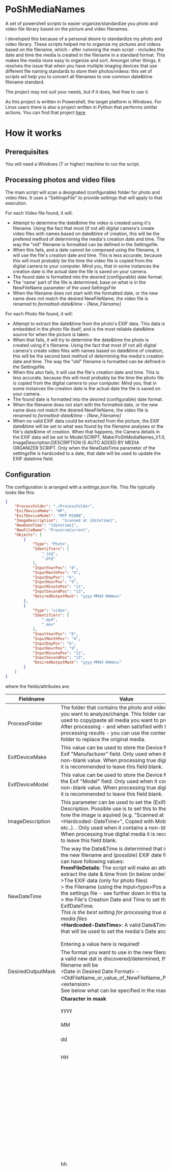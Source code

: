 # PoShMediaNames

A set of powershell scripts to easier organize/standardize you photo and video file library based on the picture and video filenames.

I developed this because of a personal desire to standardize my photo and video library. These scripts helped me to organize my pictures and videos based on the filename, which - after runnning the main script - includes the date and time the media is created in the filename in a standard format. This makes the media more easy to organize and sort. Amongst other things, it resolves the issue that when you have multiple imaging devices that use different file naming standards to store their photos/videos: this set of scripts wil help you to convert all filenames to one common date&time filename standard.

The project may not suit your needs, but if it does, feel free to use it.

As this project is written in Powershell, the target platform is Windows. For Linux users there is also a project written in Python that performs similar actions. You can find that project [here](https://github.com/Microb-vn/pyMediaNames)

# How it works

## Prerequisites

You will need a Windows (7 or higher) machine to run the script.

## Processing photos and video files

The main script will scan a designated (configurable) folder for photo and video files. It uses a "SettingsFile" to provide settings that will apply to that execution.

For each Video file found, it will:

- Attempt to determine the date&time the video is created using it's filename. Using the fact that most (if not all) digital camera's create video files with names based on date&time of creation, this will be the prefered method of determining the media's creation date and time. The way the "old" filename is formatted can be defined in the Settingsfile.
- When this fails, and a date cannot be composed using the filename, it will use the file's creation date and time. This is less accurate, because this will most probably be the time the video file is copied from the digital camera to your computer. Mind you, that in some instances the creation date is the actual date the file is saved on your camera.
- The found date is formatted into the desired (configurable) date format.
- The 'name' part of the file is determined, base on what is in the NewFileName parameter of the used SettingsFile
- When the filename does not start with the formatted date, or the new name does not match the desired NewFileName, the video file is renamed to *formatted-date&time - [New_Filename]*

For each Photo file found, it will:

- Attempt to extract the date&time from the photo's EXIF data. This data is embedded in the photo file itself, and is the most reliable date&time source for when the picture is taken.
- When that fails, it will try to determine the date&time the photo is created using it's filename. Using the fact that most (if not all) digital camera's create video files with names based on date&time of creation, this will be the second best method of determining the media's creation date and time. The way the "old" filename is formatted can be defined in the Settingsfile.
- When this also fails, it will use the file's creation date and time. This is less accurate, because this will most probably be the time the photo file is copied from the digital camera to your computer. Mind you, that in some instances the creation date is the actual date the file is saved on your camera.
- The found date is formatted into the desired (configurable) date format.
- When the filename does not start with the formatted date, or the new name does not match the desired NewFileName, the video file is renamed to *formatted-date&time - [New_Filename]*
- When no valid EXIF data could be extracted from the picture, the EXIF date&time will be set to what was found by the filename analyses or the file's date&time of creation. When that happens, the Camera details in the EXIF data will be set to Model:SCRIPT, Make:PoShMediaNames_V1.0, ImageDescription:DESCRIPTION IS AUTO ADDED BY MEDIA ORGANIZER SCRIPT.
Only when the NewDateTime parameter of the settingsfile is hardcoded to a date, that date will be used to update the EXIF datetime field.

## Configuration

The configuration is arranged with a *settings.json* file. This file typically looks like this:

```json
{
    "ProcessFolder": "./ProcessFolder",
    "ExifDeviceMake": "HP",
    "ExifDeviceModel": "MFP M180N",
    "ImageDescription":  "Scanned at {datetime}",
    "NewDateTime": "{datetime}",
    "NewFileName": "PreserveCurrent",
    "Objects": [
        {
            "Type": "Photo",
            "Identifiers": [
                ".jpg",
                ".png"
            ],
            "InputYearPos": "0",
            "InputMonthPos": "4",
            "InputDayPos": "6",
            "InputHourPos": "9",
            "InputMinutePos": "11",
            "InputSecondPos": "13",
            "DesiredOutputMask": "yyyy-MMdd HHmmss"
        },
        {
            "Type": "video",
            "Identifiers": [
                ".mp4",
                ".mov"
            ],
            "InputYearPos": "0",
            "InputMonthPos": "4",
            "InputDayPos": "6",
            "InputHourPos": "9",
            "InputMinutePos": "11",
            "InputSecondPos": "13",
            "DesiredOutputMask": "yyyy-MMdd HHmmss"
        }
    ]
}
```

where the fields/attributes are:

| Fieldname | Value | |
| --- | --- | --- |
| ProcessFolder | The folder that contains the photo and video files that you want to analyze/change. This folder can best be used to copy/paste all media you want to process into. After processing - and when satisfied with the processing results - you can use the contents of this folder to replace the original media. | |
| ExifDeviceMake | This value can be used to store the Device Make in the Exif "Manufacturer" field. Only used when it contains a non-blank value. When processing true digital media it is recommended to leave this field blank. | |
| ExifDeviceModel | This value can be used to store the Device Model in the Exif "Model" field. Only used when it contains a non-blank value. When processing true digital media it is recommended to leave this field blank. | |
| ImageDescription | This parameter can be used to set the (Exif) Image Description. Possible use is to set this to the method how the image is aquired (e.g. "Scanned at \<Hardcoded-DateTime\>", Copied with MobilePhone, etc..). . Only used when it contains a non-blank value. When processing true digital media it is recommended to leave this field blank. | |
| NewDateTime | The way the Date&Time is determined that is used in the new filename and (possible) EXIF date fields. This can have following values:<br>**FromFileDetails**: The script will make an attempt to extract the date & time from (in below order):<br>>The EXIF data (only for photo files)<br>> the Filename (using the Input\<type\>Pos attributes in the settings file - see further down in this table).<br>> the File's Creation Date and Time to set the ExifDateTime.<br>*This is the best setting for processing true digital media files*<br>**\<Hardcoded-DateTime\>**: A valid Date&Time value, that will be used to set the media's Date and Time. <br><br>Entering a value here is required!  | |
| DesiredOutputMask | The format you want to use in the new filename. When a valid new dat is discovered/determined, the new filename will be<br>\<Date in Desired Date Format\> - \<OldFileName_or_value_of_NewFileName_Parameter\>.\<extension\><br>See below what can be specified in the mask.   |  |
| | **Character in mask** | **Meaning** |
| | yyyy | Year of datetime. |
| | MM | Month of datetime. |
| | dd | Day of datetime. |
| | HH | Hour of datetime in 24 hour format. |
| | hh | Hour of datetime in 12 hour format. Although this mask value is supported, it is strongly recommended to always is 24 hour format. This, to prevent confusion about the actual time the picture/video is taken.<br>In fact, the suggested format in the example is the most appropriate format to use. It allows you to properly sort the media in the order the pictures/videos were taken |
| | mm | minute of datetime |
| | ss | second of datetime |
| NewFileName | Can be either "PreserveCurrent", "FromParentFolder" or a value you want to force on all files that are processed. When the value is<br>> **PreserveCurrent**, the new filename will be \<Date in Desired Date Format\> - [\<original_file_name\>].\<extension\><br>> **FromParentFolder**, the new filename will built based on the name of its parent folder name, so it will look like \<Date in Desired Date Format\> - \<ParentFolderName\>.\<extension\>.<br>When any other value is used, the new filename(s) will become<br>\<Date in Desired Date Format\> - \<your_entered_value\>.\<extension\> | |
| Objects | The two possible filetypes that can be encountered in the ProcessFolder. Per object, following can be specified: | |
| Type | Can be Photo or Video. There should be one Object of each. | |
| Identifiers | The suffixes that identify the file of that type. This attribute is defined as a JSON array, meaning it can contain multiple values - so multiple file extensions. | |
| InputYearPos | Position in the existing filename where the four digit year can be found. | |
| InputMonthPos | Position in the existing filename where the two digit month can be found. | |
| InputDayPos | Position in the existing filename where the two digit day can be found. | |
| InputHourPos | Position in the existing filename where the two digit hour can be found. | |
| InputMinutePos | Position in the existing filename where the two digit minute can be found. | |
| InputSecondPos | Position in the existing filename where the two digit second can be found. | |

> A few remarks about the **ProcessFolder name**:
> - For JSON, a \ (backslash) is a special character - it actually is the "escape" character. When you want to specify a path of some kind, all backslashes must be "escaped" by the backslash escape character, meaning that for every blackslash you need in the path, TWO backslashes must be typed.
>- Two special characters can be used at the start of the ProcessFolder string:
>   - a . (period), which means the folder is in the ScriptFolder, so in the same folder as where the script is in. So, when the sript is in folder *c:\users\myuser\PoShMediaNames*, *.\\MyFiles* will mean the ProcessFolder is *c:\users\myuser\PoShMediaNames\MyFiles*.
>    - a ~ (tilde), which means the folder is in the user's home folder. So, when *~\\MyFiles* is specified (and I am user *mysuser*), the processfolder will be *c:\users\myuser\MyFiles*.

> -----------------------------

> About the **Input positions**:\
The positions are ZERO BASED, meaning that the first character in the filename is 0, the second is 1, etc. So, when the filename is 20220812_131533.mp4, the positions are:
```text
20220812_131533.mp4
0         1         2
0....+....0....+....0
```
> Year starts at 0,\
Month starts at 4,\
Day starts at 6,\
Hour starts at 9,\
etc.

## Using different configuration files

To be able to support processing media taken by different devices - and when these devices use different filename formats - you can create multiple configuration files. Just copy your settings.json file to a file with the name *\<device\>settings.json* and adjust the attributes where needed in that new file. Launch the script with parameter -SettingsFile *\<your-new-settingsfile-name\>*. That way you can create a settingsfile for each camera/mobile phone which will convert the possible different filename formats into one custom format: the one you like most.\
Make sure the settingsfiles are in the same folder as the PoShmediaNames.ps1 script and you're good to go.

For safety, always run the program against a set of copies of the photo's and video's.

### About **processing scanned- or photo images**:

Best approach to process scanned (paper) photo images depends on the images you scan. Look at the below scenario's for different approaches:

### Scanned images for an event that took place on a special day...

... where the time&date does not matter to much, you can name your images all the same, and add a sequence number to keep the on the correct display and sorting order, e.g.\
010 Our daytrip to Rio.jpg\
020 Our daytrip to Rio.jpg\
030 Our daytrip to Rio-Stop at Gasstation.jpg\
etc..

Once you're done with all images, perform a "ExifFullUpdate" run, with the actual "ExifDateTime" hardcoded to the date&time you took the trip in the JSON file.

### Scanned images for an event that spans several days

You name all images with a filename including a date&time, like this:

2023-0628 081000 Our to Rio- Departure.jpg\
2023-0628 121500 Our to Rio- On the way.jpg\
2023-0628 181500 Our to Rio-Arrival at the hotel.jpg\
2023-0629 081500 Our to Rio-Breakfast at the hotel.jpg\
etc..

Once you're done with all images, perform a "ExifFullUpdate" run, with "ExifDateTime" coded with value "FromFileDetails".

### Digital photo's and Video's

Running the script with the "NewDateTime" set to "FromFileDetails" (and the correct nput<xxx>pos positions according to the file names), that should do the trick. When you want to process photos and videos that span several events, and want to show that in the media names, you could:

- Place each set of media files for an event in a subfolder
- Give each of the subfolders the name of the event
- Use the "NewFileName": "FromParentFolder" setting in your settingsfile
- Launch the script

## Launching the script using different configurations

Use the provided cmd file to launch the script, like described below:

- Open a command prompt:\
*Start->System->Command Prompt*
- Change to the folder where your script is stored:\
*cd \<Your-PoShMediaNames-Folder\>*
- Run the cmdfile:\
*PoShMediaNames.cmd* - (this will run the script with the default settingsfile -settings.json-)\
*PoShMediaNames.cmd -settingsfile \<your-custom-settingsfile-name\>* - (this will run the script with the the settingsfile provided in the settingsfile parameter)

> *For advanced users: If you have Powershell Core installed and rather work with that version of powershell, you can change the powershell Executable path in the third line of the cmd file to point to the Powershell Core executable (usually %ProgramFiles%\\PowerShell\7\pwsh.exe)*

# Proposed changes

None
